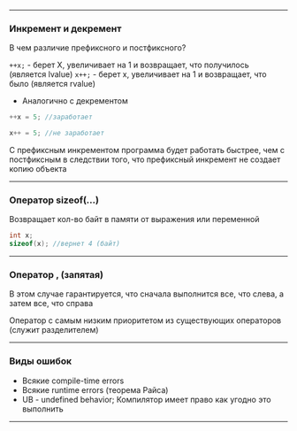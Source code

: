 ___
### Инкремент и декремент

 В чем различие префиксного и постфиксного?

`++x;` - берет Х, увеличивает на 1 и возвращает, что получилось (является lvalue)
`x++;` - берет х, увеличивает на 1 и возвращает, что было (является rvalue)

- Аналогично с декрементом

```cpp
++x = 5; //заработает

x++ = 5; //не заработает
```

 С префиксным инкрементом программа будет работать быстрее, чем с постфиксным в следствии того, что префиксный инкремент не создает копию объекта

___

### Оператор sizeof(...)

Возвращает кол-во байт в памяти от выражения или переменной

```cpp
int x;
sizeof(x); //вернет 4 (байт)
```

___

### Оператор , (запятая)

В этом случае гарантируется, что сначала выполнится все, что слева, а затем все, что справа

Оператор с самым низким приоритетом из существующих операторов (служит разделителем)

___
### Виды ошибок

- Всякие compile-time errors
- Всякие runtime errors (теорема Райса)
- UB - undefined behavior; Компилятор имеет право как угодно это выполнить

---

